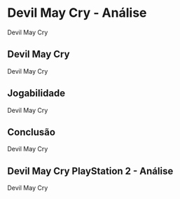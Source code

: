 ---
---

# Devil May Cry - Análise

Devil May Cry

## Devil May Cry

Devil May Cry

## Jogabilidade

Devil May Cry

## Conclusão

Devil May Cry

## Devil May Cry PlayStation 2 - Análise

Devil May Cry
